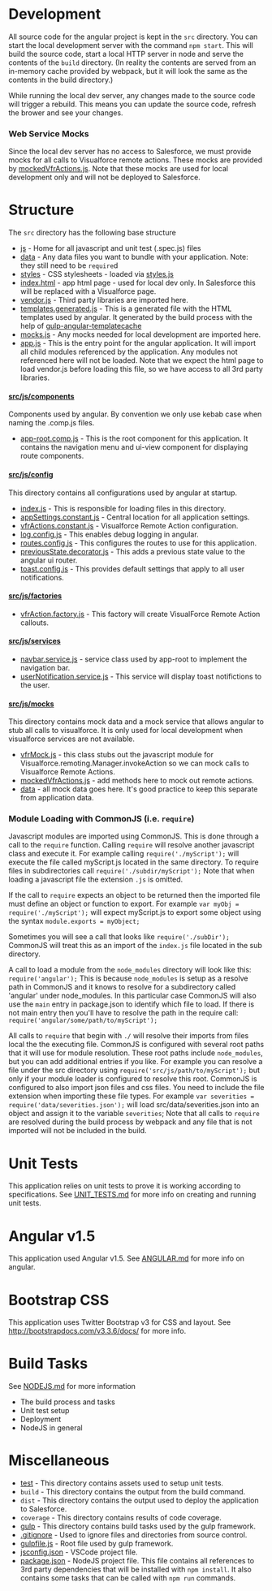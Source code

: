 Development
===========
All source code for the angular project is kept in the `src` directory.
You can start the local development server with the command `npm start`.
This will build the source code, start a local HTTP server in node and serve the contents of the `build` directory.
(In reality the contents are served from an in-memory cache provided by webpack, but it will look the same as the contents in the build directory.)

While running the local dev server, any changes made to the source code will trigger a rebuild.
This means you can update the source code, refresh the brower and see your changes.

### Web Service Mocks
Since the local dev server has no access to Salesforce, we must provide mocks for all calls to Visualforce remote actions.
These mocks are provided by [mockedVfrActions.js](src/js/mocks/mockedVfrActions.js).
Note that these mocks are used for local development only and will not be deployed to Salesforce.

Structure
=========
The `src` directory has the following base structure
+ [js](src/js) - Home for all javascript and unit test (.spec.js) files
+ [data](src/data) - Any data files you want to bundle with your application. Note: they still need to be `require`d
+ [styles](src/styles) - CSS stylesheets - loaded via [styles.js](src/styles.js)
+ [index.html](src/index.html) - app html page - used for local dev only. In Salesforce this will be replaced with a Visualforce page.
+ [vendor.js](src/vendor.js) - Third party libraries are imported here.
+ [templates.generated.js](src/templates.generated.js) - This is a generated file with the HTML templates used by angular.
  It generated by the build process with the help of [gulp-angular-templatecache](https://github.com/miickel/gulp-angular-templatecache)
+ [mocks.js](src/mocks.js) - Any mocks needed for local development are imported here.
+ [app.js](src/app.js) - This is the entry point for the angular application.
  It will import all child modules referenced by the application.
  Any modules not referenced here will not be loaded.
  Note that we expect the html page to load vendor.js before loading this file, so we have access to all 3rd party libraries.

#### [src/js/components](src/js/components)
Components used by angular. By convention we only use kebab case when naming the .comp.js files.
+ [app-root.comp.js](src/js/components/app-root.comp.js) - This is the root component for this application.
  It contains the navigation menu and ui-view component for displaying route components.

#### [src/js/config](src/js/config)
This directory contains all configurations used by angular at startup.
+ [index.js](src/js/config/index.js) - This is responsible for loading files in this directory.
+ [appSettings.constant.js](src/js/config/appSettings.constant.js) - Central location for all application settings.
+ [vfrActions.constant.js](src/js/config/vfrActions.constant.js) - Visualforce Remote Action configuration.
+ [log.config.js](src/js/config/log.config.js) - This enables debug logging in angular.
+ [routes.config.js](src/js/config/routes.config.js) - This configures the routes to use for this application.
+ [previousState.decorator.js](src/js/config/previousState.decorator.js) - This adds a previous state value to the angular ui router.
+ [toast.config.js](src/js/config/toast.config.js) - This provides default settings that apply to all user notifications.

#### [src/js/factories](src/js/factories)
  + [vfrAction.factory.js](src/js/factories/vfrAction.factory.js) - This factory will create VisualForce Remote Action callouts.

#### [src/js/services](src/js/services)
+ [navbar.service.js](src/js/services/navbar.service.js) - service class used by app-root to implement the navigation bar.
+ [userNotification.service.js](src/js/common/services/userNotification.service.js) - This service will display toast notifictions to the user.

#### [src/js/mocks](src/js/mocks)
This directory contains mock data and a mock service that allows angular to stub all calls to visualforce.
It is only used for local development when visualforce services are not available.
+ [vfrMock.js](src/js/mocks/vfrMock.js) - this class stubs out the javascript module for Visualforce.remoting.Manager.invokeAction so we can mock calls to Visualforce Remote Actions.
+ [mockedVfrActions.js](src/js/mocks/mockedVfrActions.js) - add methods here to mock out remote actions.
+ [data](src/js/mocks/data) - all mock data goes here. It's good practice to keep this separate from application data.

### Module Loading with CommonJS (i.e. `require`)
Javascript modules are imported using CommonJS.
This is done through a call to the `require` function.
Calling `require` will resolve another javascript class and execute it.
For example calling `require('./myScript');` will execute the file called myScript.js located in the same directory.
To require files in subdirectories call `require('./subdir/myScript');`
Note that when loading a javascript file the extension `.js` is omitted.

If the call to `require` expects an object to be returned then the imported file must define an object or function to export.
For example `var myObj = require('./myScript');` will expect myScript.js to export some object using the syntax `module.exports = myObject;`

Sometimes you will see a call that looks like `require('./subDir');`
CommonJS will treat this as an import of the `index.js` file located in the sub directory.

A call to load a module from the `node_modules` directory will look like this: `require('angular');`
This is because `node_modules` is setup as a resolve path in CommonJS and it knows to resolve for a subdirectory called 'angular' under node_modules.
In this particular case CommonJS will also use the `main` entry in package.json to identify which file to load.
If there is not main entry then you'll have to resolve the path in the require call: `require('angular/some/path/to/myScript');`

All calls to `require` that begin with `./` will resolve their imports from files local the the executing file.
CommonJS is configured with several root paths that it will use for module resolution.
These root paths include `node_modules`, but you can add additional entries if you like.
For example you can resolve a file under the src directory using `require('src/js/path/to/myScript');` but only if your module loader is configured to resolve this root.
CommonJS is configured to also import json files and css files.
You need to include the file extension when importing these file types.
For example `var severities = require('data/severities.json');` will load src/data/severities.json into an object and assign it to the variable `severities`;
Note that all calls to `require` are resolved during the build process by webpack and any file that is not imported will not be included in the build.

Unit Tests
==========
This application relies on unit tests to prove it is working according to specifications.
See [UNIT_TESTS.md](UNIT_TESTS.md) for more info on creating and running unit tests.

Angular v1.5
============
This application used Angular v1.5. See [ANGULAR.md](ANGULAR.md) for more info on angular.

Bootstrap CSS
=============
This application uses Twitter Bootstrap v3 for CSS and layout. See <http://bootstrapdocs.com/v3.3.6/docs/> for more info.

Build Tasks
===========
See [NODEJS.md](NODEJS.md) for more information
+ The build process and tasks
+ Unit test setup
+ Deployment
+ NodeJS in general

Miscellaneous
=============
+ [test](test) - This directory contains assets used to setup unit tests.
+ `build` - This directory contains the output from the build command.
+ `dist` - This directory contains the output used to deploy the application to Salesforce.
+ `coverage` - This directory contains results of code coverage.
+ [gulp](gulp) - This directory contains build tasks used by the gulp framework.
+ [.gitignore](.gitignore) - Used to ignore files and directories from source control.
+ [gulpfile.js](gulpfile.js) - Root file used by gulp framework.
+ [jsconfig.json](jsconfig.json) - VSCode project file.
+ [package.json](package.json) - NodeJS project file.
This file contains all references to 3rd party dependencies that will be installed with `npm install`.
It also contains some tasks that can be called with `npm run` commands.